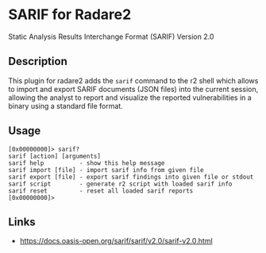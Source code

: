 # SARIF for Radare2

Static Analysis Results Interchange Format (SARIF) Version 2.0

## Description

This plugin for radare2 adds the `sarif` command to the r2 shell which allows to import and export SARIF documents (JSON files) into the current session, allowing the analyst to report and visualize the reported vulnerabilities in a binary using a standard file format.

## Usage

```
[0x00000000]> sarif?
sarif [action] [arguments]
sarif help          - show this help message
sarif import [file] - import sarif info from given file
sarif export [file] - export sarif findings into given file or stdout
sarif script        - generate r2 script with loaded sarif info
sarif reset         - reset all loaded sarif reports
[0x00000000]>
```

## Links

* https://docs.oasis-open.org/sarif/sarif/v2.0/sarif-v2.0.html
